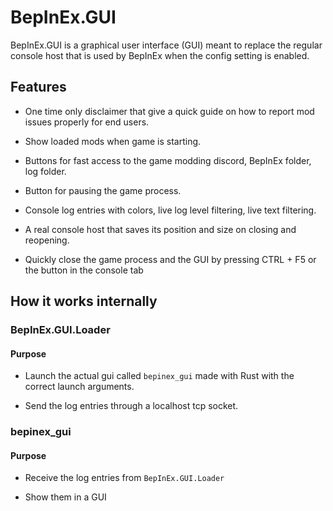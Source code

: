 # BepInEx.GUI

BepInEx.GUI is a graphical user interface (GUI) meant to replace the regular console host that is used by BepInEx when the config setting is enabled.

## Features

-   One time only disclaimer that give a quick guide on how to report mod issues properly for end users.

-   Show loaded mods when game is starting.

-   Buttons for fast access to the game modding discord, BepInEx folder, log folder.

-   Button for pausing the game process.

-   Console log entries with colors, live log level filtering, live text filtering.

-   A real console host that saves its position and size on closing and reopening.

-   Quickly close the game process and the GUI by pressing CTRL + F5 or the button in the console tab

## How it works internally

### BepInEx.GUI.Loader

#### Purpose

-   Launch the actual gui called `bepinex_gui` made with Rust with the correct launch arguments.

-   Send the log entries through a localhost tcp socket.

### bepinex_gui

#### Purpose

-   Receive the log entries from `BepInEx.GUI.Loader`

-   Show them in a GUI